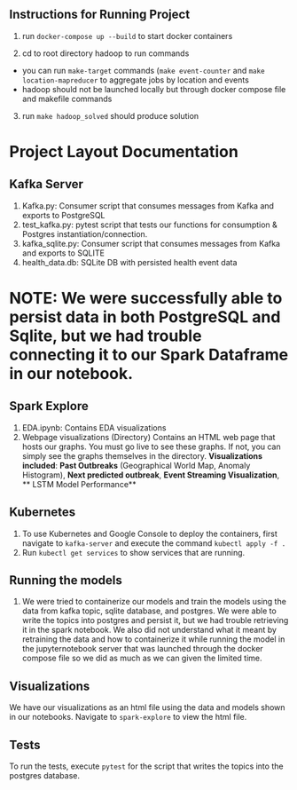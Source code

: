 
## Instructions for Running Project ##

1. run `docker-compose up --build` to start docker containers

2. cd to root directory hadoop to run commands
- you can run `make-target` commands (`make event-counter` and `make location-mapreducer` to aggregate jobs by location and events 
- hadoop should not be launched locally but through docker compose file and makefile commands

3. run `make hadoop_solved` should produce solution


# Project Layout Documentation


## Kafka Server
1. Kafka.py: Consumer script that consumes messages from Kafka and exports to PostgreSQL
2. test_kafka.py: pytest script that tests our functions for consumption & Postgres instantiation/connection.
3. kafka_sqlite.py: Consumer script that consumes messages from Kafka and exports to SQLITE
4. health_data.db: SQLite DB with persisted health event data

# NOTE: We were successfully able to persist data in both PostgreSQL and Sqlite, but we had trouble connecting it to our Spark Dataframe in our notebook.

## Spark Explore

1. EDA.ipynb: Contains EDA visualizations
2. Webpage visualizations (Directory) Contains an HTML web page that hosts our graphs. You must go live to see these graphs. If not, you can simply see the graphs themselves in the directory. **Visualizations** **included**: **Past Outbreaks** (Geographical World Map, Anomaly Histogram), **Next predicted outbreak**, **Event Streaming Visualization**, ** LSTM Model Performance**

## Kubernetes

1. To use Kubernetes and Google Console to deploy the containers, first navigate to `kafka-server` and execute the command `kubectl apply -f .`
2. Run `kubectl get services` to show services that are running.

## Running the models

1. We were tried to containerize our models and train the models using the data from kafka topic, sqlite database, and postgres. We were able to write the topics into postgres and persist it, but we had trouble retrieving it in the spark notebook. We also did not understand what it meant by retraining the data and how to containerize it while running the model in the jupyternotebook server that was launched through the docker compose file so we did as much as we can given the limited time.

## Visualizations

We have our visualizations as an html file using the data and models shown in our notebooks. Navigate to  `spark-explore` to view the html file.

## Tests

To run the tests, execute  `pytest` for the script that writes the topics into the postgres database.

   

